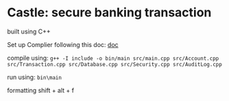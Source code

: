 # Castle: secure banking transaction
built using C++

Set up Complier following this doc: [doc](https://code.visualstudio.com/docs/languages/cpp)


compile using: `g++ -I include -o bin/main src/main.cpp src/Account.cpp src/Transaction.cpp src/Database.cpp src/Security.cpp src/AuditLog.cpp`

run using: `bin\main`

formatting shift + alt + f